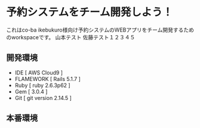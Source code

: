 # 予約システムをチーム開発しよう！

これはco-ba ikebukuro様向け予約システムのWEBアプリをチーム開発するためのworkspaceです。
山本テスト
佐藤テスト１２３４５
## 開発環境

* IDE        [ AWS Cloud9 ]
* FLAMEWORK  [ Rails 5.1.7 ]
* Ruby       [ ruby 2.6.3p62 ]
* Gem        [ 3.0.4 ]
* Git        [ git version 2.14.5 ]


## 本番環境
